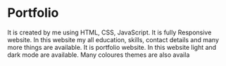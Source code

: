 # Portfolio
It is created by me using HTML, CSS, JavaScript. It is fully Responsive website. In this website  my all education, skills, contact details and many more things are available. It is portfolio website. In this website light and dark mode are available. Many coloures themes are also availa
